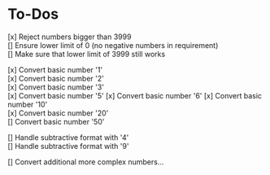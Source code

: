 # To-Dos

[x] Reject numbers bigger than 3999  
[] Ensure lower limit of 0 (no negative numbers in requirement)  
[] Make sure that lower limit of 3999 still works

[x] Convert basic number '1'  
[x] Convert basic number '2'  
[x] Convert basic number '3'  
[x] Convert basic number '5'
[x] Convert basic number '6'
[x] Convert basic number '10'  
[x] Convert basic number '20'  
[] Convert basic number '50'  

[] Handle subtractive format with '4'  
[] Handle subtractive format with '9'

[] Convert additional more complex numbers...  





